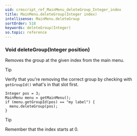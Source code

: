 ```yaml
---
uid: crmscript_ref_MainMenu_deleteGroup_Integer_index
title: MainMenu.deleteGroup(Integer index)
intellisense: MainMenu.deleteGroup
sortOrder: 518
keywords: deleteGroup(Integer)
so.topic: reference
---
```


### Void deleteGroup(Integer position)

Removes the group at the given index from the main menu.

> [!TIP]
> Verify that you're removing the correct group by checking with `getGroupId()` what's in that slot first.

```crmscript
Integer pos = 3;
MainMenu menu = getMainMenu();
if (menu.getGroupId(pos) == "my label") {
  menu.deleteGroup(pos);
}
```

> [!TIP]
> Remember that the index starts at 0.
